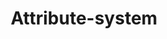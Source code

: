 ---
id: attribute-system
title: Attribute-system
sidebar_label: Attribute-system
slug: /en/attribute-system
---